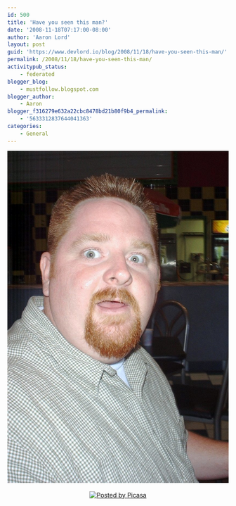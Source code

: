 ```yaml
---
id: 500
title: 'Have you seen this man?'
date: '2008-11-18T07:17:00-08:00'
author: 'Aaron Lord'
layout: post
guid: 'https://www.devlord.io/blog/2008/11/18/have-you-seen-this-man/'
permalink: /2008/11/18/have-you-seen-this-man/
activitypub_status:
    - federated
blogger_blog:
    - mustfollow.blogspot.com
blogger_author:
    - Aaron
blogger_f316279e632a22cbc8478bd21b80f9b4_permalink:
    - '5633312837644041363'
categories:
    - General
---
```


<div style="text-align:center;margin:0 auto 10px;"><a href="/assets/img/2011/10/july2003040.jpg"><img alt="" src="/assets/img/2011/10/july2003040.jpg?w=200" border="0" /></a> </div><div style='clear:both;text-align:CENTER;'><a href='http://picasa.google.com/blogger/' target='ext' rel="noopener"><img src='http://photos1.blogger.com/pbp.gif' alt='Posted by Picasa' align='middle' border='0' /></a></div><div class="blogger-post-footer"><img width='1' height='1' src='' alt='' /></div>